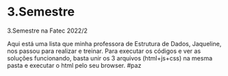 # 3.Semestre
3.Semestre na Fatec 2022/2

Aqui está uma lista que minha professora de Estrutura de Dados, Jaqueline, nos passou para realizar e treinar.
Para executar os códigos e ver as soluções funcionando, basta unir os 3 arquivos (html+js+css) na mesma pasta e executar o html pelo seu browser.
#paz
